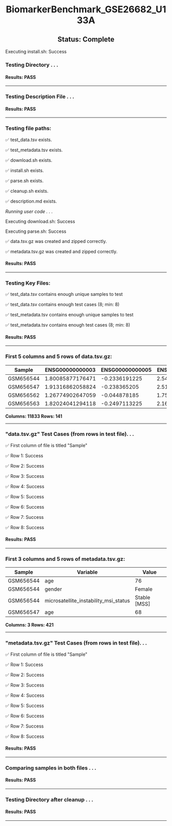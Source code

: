 <h1><center>BiomarkerBenchmark_GSE26682_U133A</center></h1>
<h2><center> Status: Complete </center></h2>


Executing install.sh: Success

### Testing Directory . . .

#### Results: PASS
---
### Testing Description File . . .

#### Results: PASS
---
### Testing file paths:

&#9989;	test_data.tsv exists.

&#9989;	test_metadata.tsv exists.

&#9989;	download.sh exists.

&#9989;	install.sh exists.

&#9989;	parse.sh exists.

&#9989;	cleanup.sh exists.

&#9989;	description.md exists.

*Running user code . . .*

Executing download.sh: Success

Executing parse.sh: Success

&#9989;	data.tsv.gz was created and zipped correctly.

&#9989;	metadata.tsv.gz was created and zipped correctly.

#### Results: PASS
---
### Testing Key Files:

&#9989;	test_data.tsv contains enough unique samples to test

&#9989;	test_data.tsv contains enough test cases (8; min: 8)

&#9989;	test_metadata.tsv contains enough unique samples to test

&#9989;	test_metadata.tsv contains enough test cases (8; min: 8)

#### Results: PASS
---

### First 5 columns and 5 rows of data.tsv.gz:

|	Sample	|	ENSG00000000003	|	ENSG00000000005	|	ENSG00000000419	|	ENSG00000000457	|
|	---	|	---	|	---	|	---	|	---	|
|	GSM656544	|	1.80085877176471	|	-0.2336191225	|	2.54590516888889	|	0.305379200434783	|
|	GSM656547	|	1.91316862058824	|	-0.238365205	|	2.51419520777778	|	0.196926308695652	|
|	GSM656562	|	1.26774902647059	|	-0.044878185	|	1.75252909222222	|	0.152728137826087	|
|	GSM656563	|	1.82024041294118	|	-0.2497113225	|	2.16285579333333	|	0.141793532173913	|

**Columns: 11833 Rows: 141**

---
### "data.tsv.gz" Test Cases (from rows in test file). . .

&#9989;	First column of file is titled "Sample"

&#9989;	Row 1: Success

&#9989;	Row 2: Success

&#9989;	Row 3: Success

&#9989;	Row 4: Success

&#9989;	Row 5: Success

&#9989;	Row 6: Success

&#9989;	Row 7: Success

&#9989;	Row 8: Success

#### Results: PASS
---
### First 3 columns and 5 rows of metadata.tsv.gz:

|	Sample	|	Variable	|	Value	|
|	---	|	---	|	---	|
|	GSM656544	|	age	|	76	|
|	GSM656544	|	gender	|	Female	|
|	GSM656544	|	microsatellite_instability_msi_status	|	Stable [MSS]	|
|	GSM656547	|	age	|	68	|

**Columns: 3 Rows: 421**

---
### "metadata.tsv.gz" Test Cases (from rows in test file). . .

&#9989;	First column of file is titled "Sample"

&#9989;	Row 1: Success

&#9989;	Row 2: Success

&#9989;	Row 3: Success

&#9989;	Row 4: Success

&#9989;	Row 5: Success

&#9989;	Row 6: Success

&#9989;	Row 7: Success

&#9989;	Row 8: Success

#### Results: PASS
---
### Comparing samples in both files . . .

#### Results: PASS

---
### Testing Directory after cleanup . . .

#### Results: PASS
---
